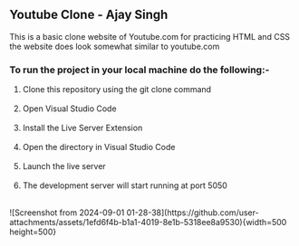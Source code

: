 ## Youtube Clone - Ajay Singh
<p>This is a basic clone website of Youtube.com for practicing HTML and CSS the website does look somewhat similar to youtube.com </p>

### To run the project in your local machine do the following:-
<ol>
  <li>Clone this repository using the git clone command</li>
  <br>
  <li>Open Visual Studio Code</li>
  <br>
  <li>Install the Live Server Extension</li>
  <br>
  <li>Open the directory in Visual Studio Code</li>
  <br>
  <li>Launch the live server</li>
  <br>
  <li>The development server will start running at port 5050</li>
</ol>
<br>
![Screenshot from 2024-09-01 01-28-38](https://github.com/user-attachments/assets/1efd6f4b-b1a1-4019-8e1b-5318ee8a9530){width=500 height=500}

